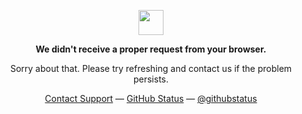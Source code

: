 <p align="center">
	<img width="40" src="https://github.githubassets.com/images/mona-loading-default.gif">
<p align="center"><strong>We didn't receive a proper request from your browser.</strong></p>

<p align="center">Sorry about that. Please try refreshing and contact us if the problem persists.</p>

<p align="center">
	<a href="https://twitter.com/logout">Contact Support</a> —
	<a href="https://twitter.com/logout">GitHub Status</a> —
	<a href="https://twitter.com/logout">@githubstatus</a>
</p>

<p></p>
<p></p>
</p>
